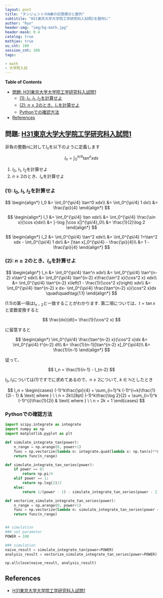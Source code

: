 ```yaml
---
layout: post
title: "タンジェントのN乗の区間積分と数列"
subtitile: "H31東京大学大学院工学研究科入試問1を題材に"
author: "Ryo"
header-img: "img/bg-math.jpg"
header-mask: 0.4
catelog: true
mathjax: true
uu_cnt: 100
session_cnt: 100 
tags:

- math
- 大学院入試
---
```



**Table of Contents**
<!-- START doctoc generated TOC please keep comment here to allow auto update -->
<!-- DON'T EDIT THIS SECTION, INSTEAD RE-RUN doctoc TO UPDATE -->

- [問題: H31東京大学大学院工学研究科入試問1](#%E5%95%8F%E9%A1%8C-h31%E6%9D%B1%E4%BA%AC%E5%A4%A7%E5%AD%A6%E5%A4%A7%E5%AD%A6%E9%99%A2%E5%B7%A5%E5%AD%A6%E7%A0%94%E7%A9%B6%E7%A7%91%E5%85%A5%E8%A9%A6%E5%95%8F1)
  - [(1): $I_0$, $I_1$, $I_2$を計算せよ](#1-i_0-i_1-i_2%E3%82%92%E8%A8%88%E7%AE%97%E3%81%9B%E3%82%88)
  - [(2): $n\geq 2$のとき、$I_n$を計算せよ](#2-n%5Cgeq-2%E3%81%AE%E3%81%A8%E3%81%8Di_n%E3%82%92%E8%A8%88%E7%AE%97%E3%81%9B%E3%82%88)
  - [Pythonでの確認方法](#python%E3%81%A7%E3%81%AE%E7%A2%BA%E8%AA%8D%E6%96%B9%E6%B3%95)
- [References](#references)

<!-- END doctoc generated TOC please keep comment here to allow auto update -->

## 問題: [H31東京大学大学院工学研究科入試問1](https://www.t.u-tokyo.ac.jp/shared/admission/data/H31_suugaku_J)

非負の整数$n$に対して$I_n$を以下のように定義します

$$
I_n = \int_0^{\pi/4} \tan^n xdx
$$

1. $I_0$, $I_1$, $I_2$を計算せよ
2. $n\geq 2$のとき、$I_n$を計算せよ

### (1): $I_0$, $I_1$, $I_2$を計算せよ

$$
\begin{align*}
I_0 &= \int_0^{\pi/4} \tan^0 xdx\\
&= \int_0^{\pi/4} 1 dx\\
&= \frac{\pi}{4} 
\end{align*}
$$

$$
\begin{align*}
I_1 &= \int_0^{\pi/4} \tan xdx\\
&= \int_0^{\pi/4} \frac{\sin x}{\cos x}dx\\
&= [-\log |\cos x|]^{\pi/4}_0\\
&= \frac{1}{2}\log 2
\end{align*}
$$

$$
\begin{align*}
I_2 &= \int_0^{\pi/4} \tan^2 xdx\\
&= \int_0^{\pi/4} 1+\tan^2 xdx - \int_0^{\pi/4} 1 dx\\
&= [\tan x]_0^{\pi/4} - \frac{\pi}{4}\\
&= 1 - \frac{\pi}{4}
\end{align*}
$$

### (2): $n\geq 2$のとき、$I_n$を計算せよ

<div class="math display" style="overflow: auto">
$$
\begin{align*}
I_n &= \int_0^{\pi/4} \tan^n xdx\\
&= \int_0^{\pi/4} \tan^{n-2} x\tan^2 xdx\\
&= \int_0^{\pi/4} \tan^{n-2} x\frac{\sin^2 x}{\cos^2 x} xdx\\
&= \int_0^{\pi/4} \tan^{n-2} x\left(1 - \frac{1}{\cos^2 x}\right) xdx\\
&= \int_0^{\pi/4} \tan^{n-2} x dx- \int_0^{\pi/4} \frac{\tan^{n-2} x}{\cos^2 x}dx \quad\quad\tag{1.1}
\end{align*}
$$
</div>

(1.1)の第一項は$I_{n-2}$と一致することがわかります. 第二項については、$t = \tan x$と変数変換すると

$$
\frac{dx}{dt}= \frac{1}{\cos^2 x}
$$

に留意すると

$$
\begin{align*}
\int_0^{\pi/4} \frac{\tan^{n-2} x}{\cos^2 x}dx &= \int_0^{\pi/4} t^{n-2} dt\\
&= \frac{1}{n-1}[\tan^{n-2} x]_0^{\pi/4}\\
&= \frac{1}{n-1}
\end{align*}
$$

従って、

$$
I_n = \frac{1}{n-1} - I_{n-2} 
$$

$I_{0}, I_{1}$については(1)ですでに求めてあるので、$n\geq 2$について, $k\in \mathbb N$としたとき

$$
I_n = \begin{cases}
(-1)^k\frac{\pi}{4} + \sum_{i=1}^k (-1)^{i+k}\frac{1}{2i - 1} & \text{ where } \ \ n = 2k\\[8pt]
(-1)^k\frac{\log 2}{2} + \sum_{i=1}^k (-1)^{i}\frac{1}{2i} & \text{ where } \ \ n = 2k + 1
\end{cases}
$$

### Pythonでの確認方法

```python
import scipy.integrate as integrate
import numpy as np
import matplotlib.pyplot as plt

def simulate_integrate_tan(power):
    n_range = np.arange(0, power+1)
    func = np.vectorize(lambda n: integrate.quad(lambda x: np.tan(x)**n, 0, np.pi/4)[0])
    return func(n_range)

def simulate_integrate_tan_series(power):
    if power == 0:
        return np.pi/4
    elif power == 1:
        return np.log(2)/2
    else:
        return 1/(power - 1) - simulate_integrate_tan_series(power - 2)

def vectorize_simulate_integrate_tan_series(power):
    n_range = np.arange(0, power+1)
    func = np.vectorize(lambda n: simulate_integrate_tan_series(power =n))
    return func(n_range)


## simulation
### set parameter
POWER = 100

### simulation
naive_result = simulate_integrate_tan(power=POWER)
analysis_result = vectorize_simulate_integrate_tan_series(power=POWER)

np.allclose(naive_result, analysis_result)
```


## References

- [H31東京大学大学院工学研究科入試問1](https://www.t.u-tokyo.ac.jp/shared/admission/data/H31_suugaku_J)